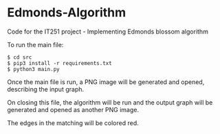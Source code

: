 # Edmonds-Algorithm <br>

Code for the IT251 project - Implementing Edmonds blossom algorithm <br>

To run the main file:
```
$ cd src
$ pip3 install -r requirements.txt
$ python3 main.py
```
Once the main file is run, a PNG image will be generated and opened, describing the input graph. 

On closing this file, the algorithm will be run and the output graph will be generated and opened as another PNG image. 

The edges in the matching will be colored red.
